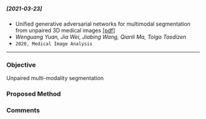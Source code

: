 ##### [2021-03-23]
-  Unified generative adversarial networks for multimodal segmentation from unpaired 3D medical images [[pdf]](https://reader.elsevier.com/reader/sd/pii/S1361841520300955?token=DAF223683D23794B9A440988BDE5B128DEF9EC94CBC4A52F1DA219787873814824DB86A9F0EF83D21F9543CBB9D7471E) 
- *Wenguang Yuan, Jia Wei, Jiabing Wang, Qianli Ma, Tolga Tasdizen*
- `2020, Medical Image Analysis`

****

### Objective
Unpaired multi-modality segmentation


### Proposed Method


### Comments
